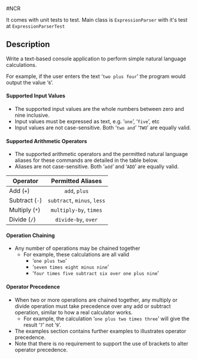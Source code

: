 #NCR

It comes with unit tests to test.  Main class is `ExpressionParser` with it's test at `ExpressionParserTest`

## Description

Write a text-based console application to perform simple natural language calculations.

For example, if the user enters the text ‘```two plus four```’ the program would output the value ‘```6```’.

#### Supported Input Values

 - The supported input values are the whole numbers between zero and nine inclusive.
 - Input values must be expressed as text, e.g. ‘```one```’, ‘```five```’, etc
 - Input values are not case-sensitive. Both ‘```two and```’ ‘```TWO```’ are equally valid.

#### Supported Arithmetic Operators

 - The supported arithmetic operators and the permitted natural language aliases for these commands are detailed in the table below.
 - Aliases are not case-sensitive. Both ‘```add```’ and ‘```ADD```’ are equally valid.

| Operator            | Permitted Aliases     |
| ------------------- |:---------------------:|
| Add (```+```)       | ```add```, ```plus```             |
| Subtract (```-```)  | ```subtract```, ```minus```, ```less``` |
| Multiply (```*```)  | ```multiply-by```, ```times```    |
| Divide (```/```)    | ```divide-by```, ```over```       |


#### Operation Chaining
 
 - Any number of operations may be chained together
   - For example, these calculations are all valid
      - ‘```one plus two```’
      - ‘```seven times eight minus nine```’
      - ‘```four times five subtract six over one plus nine```’
 
#### Operator Precedence
 
 - When two or more operations are chained together, any multiply or divide operation must take precedence over any add or subtract operation, similar to how a real calculator works.
    - For example, the calculation ‘```one plus two times three```’ will give the result ‘```7```’ not ‘```9```’.
 - The examples section contains further examples to illustrates operator precedence.
 - Note that there is no requirement to support the use of brackets to alter operator precedence.
 
